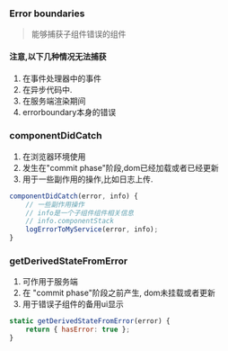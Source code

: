 ### Error boundaries
> 能够捕获子组件错误的组件

#### 注意,以下几种情况无法捕获
1. 在事件处理器中的事件
2. 在异步代码中.
3. 在服务端渲染期间
4. errorboundary本身的错误

### componentDidCatch
1. 在浏览器环境使用
2. 发生在"commit phase"阶段,dom已经加载或者已经更新
3. 用于一些副作用的操作,比如日志上传.
```js
componentDidCatch(error, info) {
    // 一些副作用操作
    // info是一个子组件组件相关信息 
    // info.componentStack
    logErrorToMyService(error, info);
}
```

### getDerivedStateFromError
1. 可作用于服务端
2. 在 "commit phase"阶段之前产生, dom未挂载或者更新
3. 用于错误子组件的备用ui显示
```js
static getDerivedStateFromError(error) {
    return { hasError: true };
}
```